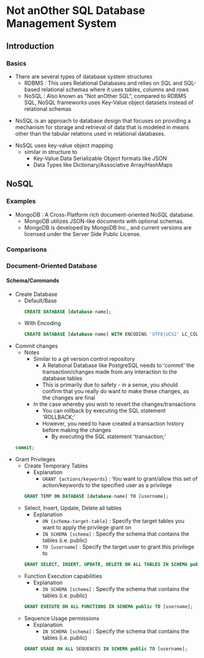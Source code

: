 # Not anOther SQL Database Management System

## Introduction
### Basics
- There are several types of database system structures
    + RDBMS : This uses Relational Databases and relies on SQL and SQL-based relational schemas where it uses tables, columns and rows
    + NoSQL : Also known as "Not anOther SQL", compared to RDBMS SQL, NoSQL frameworks uses Key-Value object datasets instead of relational schemas

+ NoSQL is an approach to database design that focuses on providing a mechanism for storage and retrieval of data that is modeled in means other than the tabular relations used in relational databases.

- NoSQL uses key-value object mapping 
    - similar in structure to 
        + Key-Value Data Serializable Object formats like JSON
        + Data Types like Dictionary/Associative Array/HashMaps

## NoSQL
### Examples
+ MongoDB : A Cross-Platform rich document-oriented NoSQL database. 
    + MongoDB utilizes JSON-like documents with optional schemas. 
    + MongoDB is developed by MongoDB Inc., and current versions are licensed under the Server Side Public License.

### Comparisons

### Document-Oriented Database
#### Schema/Commands
- Create Database
    - Default/Base 
        ```sql
        CREATE DATABASE [database-name];
        ```
    - With Encoding
        ```sql
        CREATE DATABASE [database-name] WITH ENCODING 'UTF8|UCS2' LC_COLLATE='<locale-encoding>' LC_CTYPE='<locale-encoding>';
        ```
- Commit changes
    - Notes
        - Similar to a git version control repository
            + A Relational Database like PostgreSQL needs to 'commit' the transaction/changes made from any interaction to the database tables
            + This is primarily due to safety - in a sense, you should confirm that you really do want to make these changes, as the changes are final
        - In the case whereby you wish to revert the changes/transactions
            + You can rollback by executing the SQL statement 'ROLLBACK;'
            - However, you need to have created a transaction history before making the changes
                + By executing the SQL statement 'transaction;'
    ```sql
    commit;
    ```
- Grant Privileges
    - Create Temporary Tables
        - Explanation
            - `GRANT {actions/keywords}` : You want to grant/allow this set of action/keywords to the specified user as a privilege
        ```sql
        GRANT TEMP ON DATABASE [database-name] TO [username];
        ```
    - Select, Insert, Update, Delete all tables
        - Explanation
            - `ON {schema-target-table}` : Specify the target tables you want to apply the privilege grant on
            - `IN SCHEMA [schema]` : Specify the schema that contains the tables (i.e. public)
            - `TO [username]` : Specify the target user to grant this privilege to
        ```sql
        GRANT SELECT, INSERT, UPDATE, DELETE ON ALL TABLES IN SCHEMA public TO [username];
        ```
    - Function Execution capabilities
        - Explanation
            - `IN SCHEMA [schema]` : Specify the schema that contains the tables (i.e. public)
        ```sql
        GRANT EXECUTE ON ALL FUNCTIONS IN SCHEMA public TO [username];
        ```
    - Sequence Usage permissions
        - Explanation
            - `IN SCHEMA [schema]` : Specify the schema that contains the tables (i.e. public)
        ```sql
        GRANT USAGE ON ALL SEQUENCES IN SCHEMA public TO [username];
        ```



